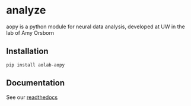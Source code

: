 # analyze
aopy is a python module for neural data analysis, developed at UW in the lab of Amy Orsborn

## Installation
`pip install aolab-aopy`

## Documentation
See our [readthedocs](https://analyze.readthedocs.io/en/latest/)
